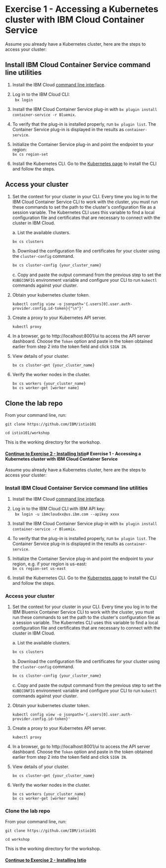 # Exercise 1 - Accessing a Kubernetes cluster with IBM Cloud Container Service

Assume you already have a Kubernetes cluster, here are the steps to access your cluster:

## Install IBM Cloud Container Service command line utilities

1. Install the IBM Cloud [command line interface](https://clis.ng.bluemix.net/ui/home.html).

2. Log in to the IBM Cloud CLI:   
   `bx login`      

3. Install the IBM Cloud Container Service plug-in with `bx plugin install container-service -r Bluemix`.

4. To verify that the plug-in is installed properly, run `bx plugin list`. The Container Service plug-in is displayed in the results as `container-service`.

5. Initialize the Container Service plug-in and point the endpoint to your region:   
   `bx cs region-set`

6. Install the Kubernetes CLI. Go to the [Kubernetes page](https://kubernetes.io/docs/tasks/tools/install-kubectl/#install-kubectl-binary-via-curl) to install the CLI and follow the steps.


## Access your cluster

1. Set the context for your cluster in your CLI. Every time you log in to the IBM Cloud Container Service CLI to work with the cluster, you must run these commands to set the path to the cluster's configuration file as a session variable. The Kubernetes CLI uses this variable to find a local configuration file and certificates that are necessary to connect with the cluster in IBM Cloud.

    a. List the available clusters.
    
    ```bash
    bx cs clusters
    ```
    
    b. Download the configuration file and certificates for your cluster using the `cluster-config` command.
    
    ```bash
    bx cs cluster-config {your_cluster_name}
    ```
    
    c. Copy and paste the output command from the previous step to set the `KUBECONFIG` environment variable and configure your CLI to run `kubectl` commands against your cluster.

2. Obtain your kubernetes cluster token.

    ```
    kubectl config view -o jsonpath='{.users[0].user.auth-provider.config.id-token}{"\n"}'
    ```

3. Create a proxy to your Kubernetes API server.

    ```
    kubectl proxy
    ```
    
4. In a browser, go to http://localhost:8001/ui to access the API server dashboard.   Choose the `Token` option and paste in the token obtained earlier from step 2 into the token field and click `SIGN IN`.

5. View details of your cluster.
    ```
    bx cs cluster-get {your_cluster_name}
    ```

6. Verify the worker nodes in the cluster.   
    ```
    bx cs workers {your_cluster_name}
    bx cs worker-get [worker name]
    ```
## Clone the lab repo

From your command line, run:
   
```    
git clone https://github.com/IBM/istio101

cd istio101/workshop
```

This is the working directory for the workshop.

#### [Continue to Exercise 2 - Installing Istio](../exercise-2/README.md)# Exercise 1 - Accessing a Kubernetes cluster with IBM Cloud Container Service

Assume you already have a Kubernetes cluster, here are the steps to access your cluster:

### Install IBM Cloud Container Service command line utilities

1. Install the IBM Cloud [command line interface](https://clis.ng.bluemix.net/ui/home.html).

2. Log in to the IBM Cloud CLI with IBM API key:   
   `bx login -u ibmcloudxx@us.ibm.com --apikey xxxx`      

3. Install the IBM Cloud Container Service plug-in with `bx plugin install container-service -r Bluemix`.

4. To verify that the plug-in is installed properly, run `bx plugin list`. The Container Service plug-in is displayed in the results as `container-service`.

5. Initialize the Container Service plug-in and point the endpoint to your region, e.g. if your region is us-east:   
   `bx cs region-set us-east`

6. Install the Kubernetes CLI. Go to the [Kubernetes page](https://kubernetes.io/docs/tasks/tools/install-kubectl/#install-kubectl-binary-via-curl) to install the CLI and follow the steps.


### Access your cluster

1. Set the context for your cluster in your CLI. Every time you log in to the IBM Bluemix Container Service CLI to work with the cluster, you must run these commands to set the path to the cluster's configuration file as a session variable. The Kubernetes CLI uses this variable to find a local configuration file and certificates that are necessary to connect with the cluster in IBM Cloud.

    a. List the available clusters.
    
    ```bash
    bx cs clusters
    ```
    
    b. Download the configuration file and certificates for your cluster using the `cluster-config` command.
    
    ```bash
    bx cs cluster-config {your_cluster_name}
    ```
    
    c. Copy and paste the output command from the previous step to set the `KUBECONFIG` environment variable and configure your CLI to run `kubectl` commands against your cluster.

2. Obtain your kubernetes cluster token.

    ```
    kubectl config view -o jsonpath='{.users[0].user.auth-provider.config.id-token}'
    ```

3. Create a proxy to your Kubernetes API server.

    ```
    kubectl proxy
    ```
    
4. In a browser, go to http://localhost:8001/ui to access the API server dashboard.   Choose the `Token` option and paste in the token obtained earlier from step 2 into the token field and click `SIGN IN`.

5. View details of your cluster.
    ```
    bx cs cluster-get {your_cluster_name}
    ```

6. Verify the worker nodes in the cluster.   
    ```
    bx cs workers {your_cluster_name}
    bx cs worker-get [worker name]
    ```
### Clone the lab repo

From your command line, run:
   
```    
git clone https://github.com/IBM/istio101

cd workshop
```

This is the working directory for the workshop.

#### [Continue to Exercise 2 - Installing Istio](../exercise-2/README.md)
